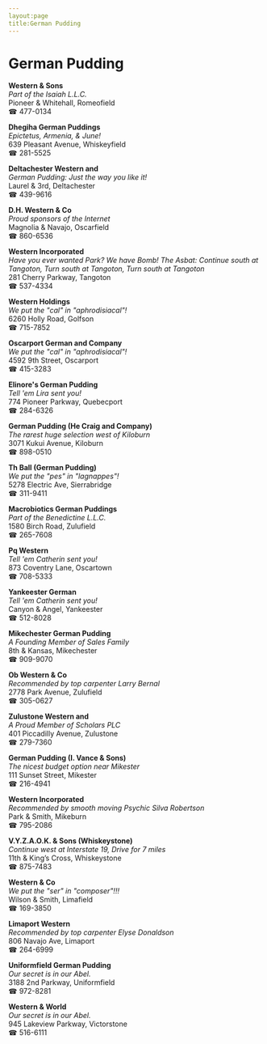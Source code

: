 ```yaml
---
layout:page
title:German Pudding
---
```

# German Pudding

**Western & Sons**  
_Part of the Isaiah L.L.C._  
Pioneer & Whitehall, Romeofield  
☎ 477-0134



**Dhegiha German Puddings**  
_Epictetus, Armenia, & June!_  
639 Pleasant Avenue, Whiskeyfield  
☎ 281-5525



**Deltachester Western and**  
_German Pudding: Just the way you like it!_  
Laurel & 3rd, Deltachester  
☎ 439-9616



**D.H. Western & Co**  
_Proud sponsors of the Internet_  
Magnolia & Navajo, Oscarfield  
☎ 860-6536



**Western Incorporated**  
_Have you ever wanted Park? We have Bomb! 
The Asbat: Continue south at Tangoton, Turn south at Tangoton, Turn south at Tangoton_  
281 Cherry Parkway, Tangoton  
☎ 537-4334



**Western Holdings**  
_We put the "cal" in "aphrodisiacal"!_  
6260 Holly Road, Golfson  
☎ 715-7852



**Oscarport German and Company**  
_We put the "cal" in "aphrodisiacal"!_  
4592 9th Street, Oscarport  
☎ 415-3283



**Elinore's German Pudding**  
_Tell 'em Lira sent you!_  
774 Pioneer Parkway, Quebecport  
☎ 284-6326



**German Pudding (He Craig and Company)**  
_The rarest huge selection west of Kiloburn_  
3071 Kukui Avenue, Kiloburn  
☎ 898-0510



**Th Ball (German Pudding)**  
_We put the "pes" in "lagnappes"!_  
5278 Electric Ave, Sierrabridge  
☎ 311-9411



**Macrobiotics German Puddings**  
_Part of the Benedictine L.L.C._  
1580 Birch Road, Zulufield  
☎ 265-7608



**Pq Western**  
_Tell 'em Catherin sent you!_  
873 Coventry Lane, Oscartown  
☎ 708-5333



**Yankeester German**  
_Tell 'em Catherin sent you!_  
Canyon & Angel, Yankeester  
☎ 512-8028



**Mikechester German Pudding**  
_A Founding Member of Sales Family_  
8th & Kansas, Mikechester  
☎ 909-9070



**Ob Western & Co**  
_Recommended by top carpenter Larry Bernal_  
2778 Park Avenue, Zulufield  
☎ 305-0627



**Zulustone Western and**  
_A Proud Member of Scholars PLC_  
401 Piccadilly Avenue, Zulustone  
☎ 279-7360



**German Pudding (I. Vance & Sons)**  
_The nicest budget option near Mikester_  
111 Sunset Street, Mikester  
☎ 216-4941



**Western Incorporated**  
_Recommended by smooth moving Psychic Silva Robertson_  
Park & Smith, Mikeburn  
☎ 795-2086



**V.Y.Z.A.O.K. & Sons (Whiskeystone)**  
_Continue west at Interstate 19, Drive for 7 miles_  
11th & King’s Cross, Whiskeystone  
☎ 875-7483



**Western & Co**  
_We put the "ser" in "composer"!!!_  
Wilson & Smith, Limafield  
☎ 169-3850



**Limaport Western**  
_Recommended by top carpenter Elyse Donaldson_  
806 Navajo Ave, Limaport  
☎ 264-6999



**Uniformfield German Pudding**  
_Our secret is in our Abel._  
3188 2nd Parkway, Uniformfield  
☎ 972-8281



**Western & World**  
_Our secret is in our Abel._  
945 Lakeview Parkway, Victorstone  
☎ 516-6111



